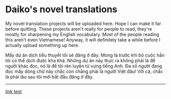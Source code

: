# Daiko's novel translations

My novel translation projects will be uploaded here. Hope I can make it far before quitting. These projects aren't really for people to read, they're mostly for sharpening my English vocabulary. Most of the people reading this aren't even Vietnamese! Anyway, it will definitely take a while before I actually upload something up here.

Mấy dự án dịch tiểu thuyết tôi sẽ đăng ở đây. Mong là trước khi bỏ cuộc hẳn tôi có thể dịch được kha khá. Những dự án này thực ra không phải là để người khác đọc, nó là để tôi rèn luyện từ vựng tiếng Anh. Đa số người đang đọc mấy dòng chữ này chắc còn chẳng phải là người Việt đâu! Với cả, chắc là phải lâu sau tôi mới bắt đầu đăng ở đây.

-------------------------------------------------------------------------------------------------------------------------------------------------------------------------

[link test](https://youtu.be/Z-48u_uWMHY)

